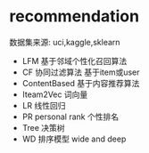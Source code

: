 #  recommendation 
  数据集来源: uci,kaggle,sklearn
- LFM    基于邻域个性化召回算法
- CF     协同过滤算法    基于item或user
- ContentBased  基于内容推荐算法
- Iteam2Vec     词向量
- LR    线性回归
- PR  personal rank   个性排名
- Tree 决策树
- WD   排序模型   wide and deep

